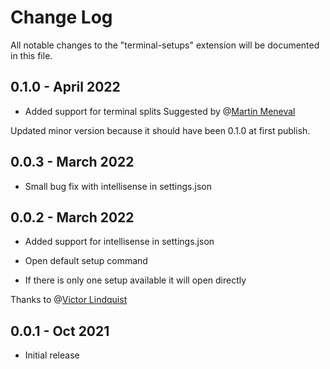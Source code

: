 # Change Log

All notable changes to the "terminal-setups" extension will be documented in this file.

## 0.1.0 - April 2022

- Added support for terminal splits
  Suggested by @[Martin Meneval](https://github.com/martinmeneval)

Updated minor version because it should have been 0.1.0 at first publish.

## 0.0.3 - March 2022

- Small bug fix with intellisense in settings.json

## 0.0.2 - March 2022

- Added support for intellisense in settings.json

- Open default setup command

- If there is only one setup available it will open directly

Thanks to @[Victor Lindquist](https://github.com/VLLindqvist)

## 0.0.1 - Oct 2021

- Initial release
